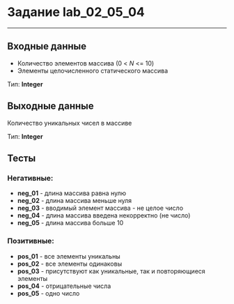 # Задание lab_02_05_04
***
## Входные данные
- Количество элементов массива (0 < *N* <= 10)
- Элементы целочисленного статического массива

Тип: **Integer**

## Выходные данные
Количество уникальных чисел в массиве

Тип: **Integer**

## Тесты
### Негативные:
- **neg_01** - длина массива равна нулю
- **neg_02** - длина массива меньше нуля
- **neg_03** - вводимый элемент массива - не целое число
- **neg_04** - длина массива введена некорректно (не число)
- **neg_05** - длина массива больше 10

### Позитивные:
- **pos_01** - все элементы уникальны
- **pos_02** - все элементы одинаковы
- **pos_03** - присутствуют как уникальные, так и повторяющиеся элементы
- **pos_04** - отрицательные числа
- **pos_05** - одно число